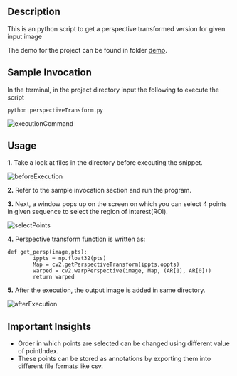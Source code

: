 ## Description

This is an python script to get a perspective transformed version for given input image

The demo for the project can be found in folder [demo](https://github.com/kushalchaudhari21/PerspectiveTransform/tree/master/demo).

## Sample Invocation

In the terminal, in the project directory input the following to execute the script
```
python perspectiveTransform.py
```
![executionCommand](https://github.com/kushalchaudhari21/PerspectiveTransform/blob/master/demo/executionCommand.png)

## Usage

**1.**  Take a look at files in the directory before executing the snippet.

![beforeExecution](https://github.com/kushalchaudhari21/PerspectiveTransform/blob/master/demo/beforeExecution.gif)

**2.** Refer to the sample invocation section and run the program.

**3.** Next, a window pops up on the screen on which you can select 4 points in given sequence to select the region of interest(ROI).

![selectPoints](https://github.com/kushalchaudhari21/PerspectiveTransform/blob/master/demo/selectPoints.gif) 

**4.** Perspective transform function is written as:
```
def get_persp(image,pts):
        ippts = np.float32(pts)
        Map = cv2.getPerspectiveTransform(ippts,oppts)
        warped = cv2.warpPerspective(image, Map, (AR[1], AR[0]))
        return warped
```

**5.** After the execution, the output image is added in same directory.

![afterExecution](https://github.com/kushalchaudhari21/PerspectiveTransform/blob/master/demo/afterExecution.gif)

## Important Insights

* Order in which points are selected can be changed using different value of pointIndex.
* These points can be stored as annotations by exporting them into different file formats like csv.

